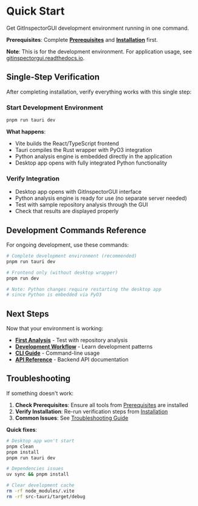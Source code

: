 # Quick Start

Get GitInspectorGUI development environment running in one command.

**Prerequisites**: Complete **[Prerequisites](01-prerequisites.md)** and **[Installation](02-installation.md)** first.

**Note**: This is for the development environment. For application usage, see [gitinspectorgui.readthedocs.io](https://gitinspectorgui.readthedocs.io/en/latest/).

## Single-Step Verification

After completing installation, verify everything works with this single step:

### Start Development Environment

```bash
pnpm run tauri dev
```

**What happens**:

-   Vite builds the React/TypeScript frontend
-   Tauri compiles the Rust wrapper with PyO3 integration
-   Python analysis engine is embedded directly in the application
-   Desktop app opens with fully integrated Python functionality

### Verify Integration

-   Desktop app opens with GitInspectorGUI interface
-   Python analysis engine is ready for use (no separate server needed)
-   Test with sample repository analysis through the GUI
-   Check that results are displayed properly

## Development Commands Reference

For ongoing development, use these commands:

```bash
# Complete development environment (recommended)
pnpm run tauri dev

# Frontend only (without desktop wrapper)
pnpm run dev

# Note: Python changes require restarting the desktop app
# since Python is embedded via PyO3
```

## Next Steps

Now that your environment is working:

-   **[First Analysis](04-first-analysis.md)** - Test with repository analysis
-   **[Development Workflow](../development/development-workflow.md)** - Learn development patterns
-   **[CLI Guide](cli-guide.md)** - Command-line usage
-   **[API Reference](../api/reference.md)** - Backend API documentation

## Troubleshooting

If something doesn't work:

1. **Check Prerequisites**: Ensure all tools from [Prerequisites](01-prerequisites.md) are installed
2. **Verify Installation**: Re-run verification steps from [Installation](02-installation.md)
3. **Common Issues**: See [Troubleshooting Guide](../development/troubleshooting.md)

**Quick fixes**:

```bash
# Desktop app won't start
pnpm clean
pnpm install
pnpm run tauri dev

# Dependencies issues
uv sync && pnpm install

# Clear development cache
rm -rf node_modules/.vite
rm -rf src-tauri/target/debug
```
